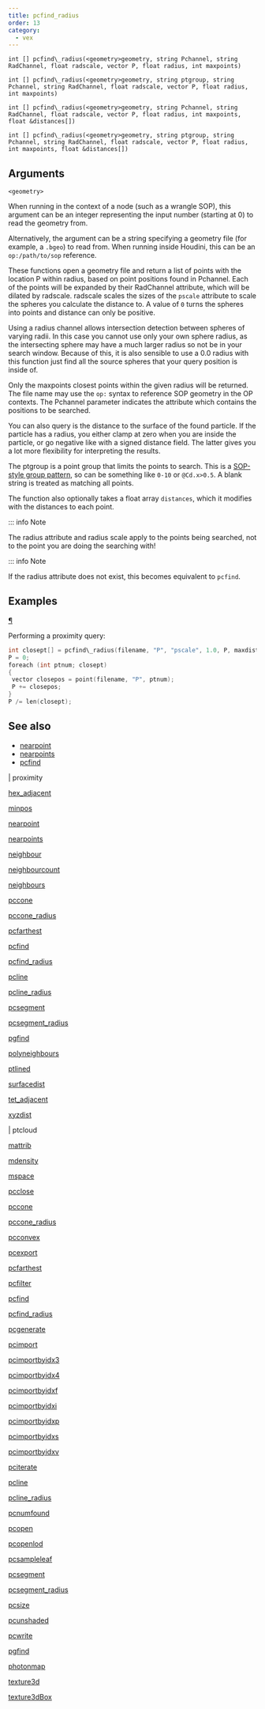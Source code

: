 ```yaml
---
title: pcfind_radius
order: 13
category:
  - vex
---
```


`int [] pcfind\_radius(<geometry>geometry, string Pchannel, string RadChannel, float radscale, vector P, float radius, int maxpoints)`

`int [] pcfind\_radius(<geometry>geometry, string ptgroup, string Pchannel, string RadChannel, float radscale, vector P, float radius, int maxpoints)`

`int [] pcfind\_radius(<geometry>geometry, string Pchannel, string RadChannel, float radscale, vector P, float radius, int maxpoints, float &distances[])`

`int [] pcfind\_radius(<geometry>geometry, string ptgroup, string Pchannel, string RadChannel, float radscale, vector P, float radius, int maxpoints, float &distances[])`

## Arguments

`<geometry>`

When running in the context of a node (such as a wrangle SOP), this argument can be an integer representing the input number (starting at 0) to read the geometry from.

Alternatively, the argument can be a string specifying a geometry file (for example, a `.bgeo`) to read from. When running inside Houdini, this can be an `op:/path/to/sop` reference.

These functions open a geometry file and return a list of points with the
location P within radius, based on point positions found in
Pchannel. Each of the points will be expanded by their RadChannel
attribute, which will be dilated by radscale. radscale scales the sizes of the `pscale` attribute to scale the spheres you calculate the distance to. A value of `0` turns the spheres into points and distance can only be positive.

Using a radius channel allows intersection detection between spheres of varying radii. In this case you cannot use only your own sphere radius, as the intersecting sphere may have a much larger radius so not be in your search window. Because of this, it is also sensible to use a 0.0 radius with this function just find all the source spheres that your query position is inside of.

Only the maxpoints closest points within the given radius
will be returned. The file name may use the `op:` syntax to reference SOP
geometry in the OP contexts. The Pchannel parameter indicates the
attribute which contains the positions to be searched.

You can also query is the distance to the surface of the found particle. If the particle has a radius, you either clamp at zero when you are inside the particle, or go negative like with a signed distance field. The latter gives you a lot more flexibility for interpreting the results.

The ptgroup is a point group that limits the points to search. This is a [SOP-style group pattern](../../model/groups.html#manual), so can be something like `0-10` or `@Cd.x>0.5`. A blank string is treated as matching all points.

The function also optionally takes a float array `distances`, which it modifies with the distances to each point.

::: info Note

The radius attribute and radius scale apply to the points being searched, not to the point you are doing the searching with!

::: info Note

If the radius attribute does not exist, this becomes equivalent to `pcfind`.

## Examples

[¶](#examples)

Performing a proximity query:

```c
int closept[] = pcfind\_radius(filename, "P", "pscale", 1.0, P, maxdistance, maxpoints);
P = 0;
foreach (int ptnum; closept)
{
 vector closepos = point(filename, "P", ptnum);
 P += closepos;
}
P /= len(closept);

```



## See also

- [nearpoint](nearpoint.html)
- [nearpoints](nearpoints.html)
- [pcfind](pcfind.html)

|
proximity

[hex_adjacent](hex_adjacent.html)

[minpos](minpos.html)

[nearpoint](nearpoint.html)

[nearpoints](nearpoints.html)

[neighbour](neighbour.html)

[neighbourcount](neighbourcount.html)

[neighbours](neighbours.html)

[pccone](pccone.html)

[pccone_radius](pccone_radius.html)

[pcfarthest](pcfarthest.html)

[pcfind](pcfind.html)

[pcfind_radius](pcfind_radius.html)

[pcline](pcline.html)

[pcline_radius](pcline_radius.html)

[pcsegment](pcsegment.html)

[pcsegment_radius](pcsegment_radius.html)

[pgfind](pgfind.html)

[polyneighbours](polyneighbours.html)

[ptlined](ptlined.html)

[surfacedist](surfacedist.html)

[tet_adjacent](tet_adjacent.html)

[xyzdist](xyzdist.html)

|
ptcloud

[mattrib](mattrib.html)

[mdensity](mdensity.html)

[mspace](mspace.html)

[pcclose](pcclose.html)

[pccone](pccone.html)

[pccone_radius](pccone_radius.html)

[pcconvex](pcconvex.html)

[pcexport](pcexport.html)

[pcfarthest](pcfarthest.html)

[pcfilter](pcfilter.html)

[pcfind](pcfind.html)

[pcfind_radius](pcfind_radius.html)

[pcgenerate](pcgenerate.html)

[pcimport](pcimport.html)

[pcimportbyidx3](pcimportbyidx3.html)

[pcimportbyidx4](pcimportbyidx4.html)

[pcimportbyidxf](pcimportbyidxf.html)

[pcimportbyidxi](pcimportbyidxi.html)

[pcimportbyidxp](pcimportbyidxp.html)

[pcimportbyidxs](pcimportbyidxs.html)

[pcimportbyidxv](pcimportbyidxv.html)

[pciterate](pciterate.html)

[pcline](pcline.html)

[pcline_radius](pcline_radius.html)

[pcnumfound](pcnumfound.html)

[pcopen](pcopen.html)

[pcopenlod](pcopenlod.html)

[pcsampleleaf](pcsampleleaf.html)

[pcsegment](pcsegment.html)

[pcsegment_radius](pcsegment_radius.html)

[pcsize](pcsize.html)

[pcunshaded](pcunshaded.html)

[pcwrite](pcwrite.html)

[pgfind](pgfind.html)

[photonmap](photonmap.html)

[texture3d](texture3d.html)

[texture3dBox](texture3dBox.html)
